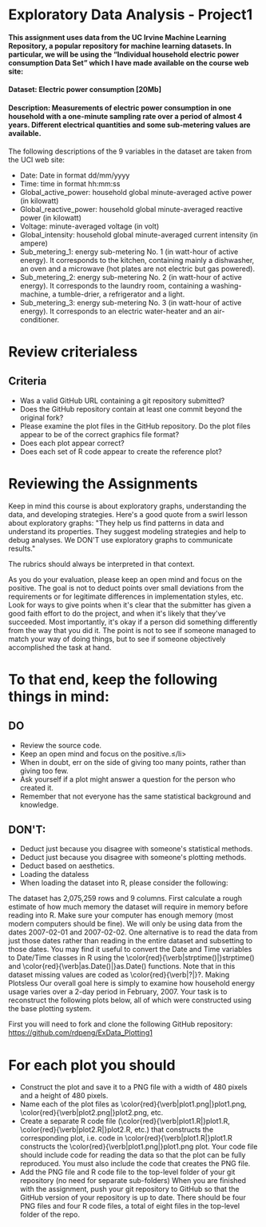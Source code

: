 # Exploratory Data Analysis - Project1

#### This assignment uses data from the UC Irvine Machine Learning Repository, a popular repository for machine learning datasets. In particular, we will be using the “Individual household electric power consumption Data Set” which I have made available on the course web site:

#### Dataset: Electric power consumption [20Mb]
#### Description: Measurements of electric power consumption in one household with a one-minute sampling rate over a period of almost 4 years. Different electrical quantities and some sub-metering values are available.
The following descriptions of the 9 variables in the dataset are taken from the UCI web site:

- Date: Date in format dd/mm/yyyy
- Time: time in format hh:mm:ss
- Global_active_power: household global minute-averaged active power (in kilowatt)
- Global_reactive_power: household global minute-averaged reactive power (in kilowatt)
- Voltage: minute-averaged voltage (in volt)
- Global_intensity: household global minute-averaged current intensity (in ampere)
- Sub_metering_1: energy sub-metering No. 1 (in watt-hour of active energy). It corresponds to the kitchen, containing mainly a dishwasher, an oven and a microwave (hot plates are not electric but gas powered).
- Sub_metering_2: energy sub-metering No. 2 (in watt-hour of active energy). It corresponds to the laundry room, containing a washing-machine, a tumble-drier, a refrigerator and a light.
- Sub_metering_3: energy sub-metering No. 3 (in watt-hour of active energy). It corresponds to an electric water-heater and an air-conditioner.

# Review criterialess 
## Criteria

- Was a valid GitHub URL containing a git repository submitted?
- Does the GitHub repository contain at least one commit beyond the original fork?
- Please examine the plot files in the GitHub repository. Do the plot files appear to be of the correct graphics file format?
- Does each plot appear correct?
- Does each set of R code appear to create the reference plot?

# Reviewing the Assignments

Keep in mind this course is about exploratory graphs, understanding the data, and developing strategies. Here's a good quote from a swirl lesson about exploratory graphs: "They help us find patterns in data and understand its properties. They suggest modeling strategies and help to debug analyses. We DON'T use exploratory graphs to communicate results."

The rubrics should always be interpreted in that context.

As you do your evaluation, please keep an open mind and focus on the positive. The goal is not to deduct points over small deviations from the requirements or for legitimate differences in implementation styles, etc. Look for ways to give points when it's clear that the submitter has given a good faith effort to do the project, and when it's likely that they've succeeded. Most importantly, it's okay if a person did something differently from the way that you did it. The point is not to see if someone managed to match your way of doing things, but to see if someone objectively accomplished the task at hand.

# To that end, keep the following things in mind:

## DO

- Review the source code.
- Keep an open mind and focus on the positive.≤/li>
- When in doubt, err on the side of giving too many points, rather than giving too few.
- Ask yourself if a plot might answer a question for the person who created it.
- Remember that not everyone has the same statistical background and knowledge.

## DON'T:

- Deduct just because you disagree with someone's statistical methods.
- Deduct just because you disagree with someone's plotting methods.
- Deduct based on aesthetics.
- Loading the dataless 
- When loading the dataset into R, please consider the following:

The dataset has 2,075,259 rows and 9 columns. First calculate a rough estimate of how much memory the dataset will require in memory before reading into R. Make sure your computer has enough memory (most modern computers should be fine).
We will only be using data from the dates 2007-02-01 and 2007-02-02. One alternative is to read the data from just those dates rather than reading in the entire dataset and subsetting to those dates.
You may find it useful to convert the Date and Time variables to Date/Time classes in R using the \color{red}{\verb|strptime()|}strptime()  and \color{red}{\verb|as.Date()|}as.Date() functions.
Note that in this dataset missing values are coded as \color{red}{\verb|?|}?.
Making Plotsless 
Our overall goal here is simply to examine how household energy usage varies over a 2-day period in February, 2007. Your task is to reconstruct the following plots below, all of which were constructed using the base plotting system.

First you will need to fork and clone the following GitHub repository: https://github.com/rdpeng/ExData_Plotting1

# For each plot you should

- Construct the plot and save it to a PNG file with a width of 480 pixels and a height of 480 pixels.
- Name each of the plot files as \color{red}{\verb|plot1.png|}plot1.png, \color{red}{\verb|plot2.png|}plot2.png, etc.
- Create a separate R code file (\color{red}{\verb|plot1.R|}plot1.R, \color{red}{\verb|plot2.R|}plot2.R, etc.) that constructs the corresponding plot, i.e. code in \color{red}{\verb|plot1.R|}plot1.R constructs the \color{red}{\verb|plot1.png|}plot1.png plot. Your code file should include code for reading the data so that the plot can be fully reproduced. You must also include the code that creates the PNG file.
- Add the PNG file and R code file to the top-level folder of your git repository (no need for separate sub-folders)
When you are finished with the assignment, push your git repository to GitHub so that the GitHub version of your repository is up to date. There should be four PNG files and four R code files, a total of eight files in the top-level folder of the repo.


